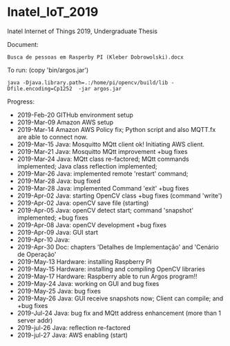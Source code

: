 # Inatel_IoT_2019
Inatel Internet of Things 2019, Undergraduate Thesis

Document: 

    Busca de pessoas em Rasperby PI (Kleber Dobrowolski).docx
   
To run: (copy 'bin/argos.jar')

    java -Djava.library.path=.:/home/pi/opencv/build/lib -Dfile.encoding=Cp1252  -jar argos.jar
   
Progress:

- 2019-Feb-20 GITHub environment setup
- 2019-Mar-09 Amazon AWS setup
- 2019-Mar-14 Amazon AWS Policy fix; Python script and also MQTT.fx are able to connect now. 
- 2019-Mar-15 Java: Mosquitto MQtt client ok! Initiating AWS client.  
- 2019-Mar-21 Java: Mosquitto MQtt improvement +bug fixes
- 2019-Mar-24 Java: MQtt class re-factored; MQtt commands implemented; Java class reflection implemented; 
- 2019-Mar-26 Java: implemented remote 'restart' command; 
- 2019-Mar-28 Java: bug fixed
- 2019-Mar-28 Java: implemented Command 'exit' +bug fixes
- 2019-Apr-02 Java: starting OpenCV class +bug fixes (command 'write')
- 2019-Apr-02 Java: openCV save file (starting)
- 2019-Apr-05 Java: openCV detect start; command 'snapshot' implemented; +bug fixes
- 2019-Apr-08 Java: openCV development +bug fixes
- 2019-Apr-09 Java: GUI start
- 2019-Apr-10 Java:
- 2019-Apr-30 Doc: chapters 'Detalhes de Implementação' and 'Cenário de Operação' 
- 2019-May-13 Hardware: installing Raspberry PI
- 2019-May-15 Hardware: installing and compiling OpenCV libraries 
- 2019-May-17 Hardware: Raspberry able to run Argos program!!
- 2019-May-24 Java: working on GUI and bug fixes
- 2019-May-25 Java: bug fixes
- 2019-May-26 Java: GUI receive snapshots now; Client can compile; and +bug fixes
- 2019-Jul-24 Java: bug fix and MQtt address enhancement (more than 1 server addr)
- 2019-jul-26 Java: reflection re-factored
- 2019-jul-27 Java: AWS enabling (start)